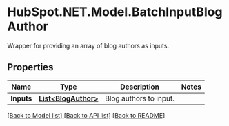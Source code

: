 # HubSpot.NET.Model.BatchInputBlogAuthor
Wrapper for providing an array of blog authors as inputs.

## Properties

Name | Type | Description | Notes
------------ | ------------- | ------------- | -------------
**Inputs** | [**List&lt;BlogAuthor&gt;**](BlogAuthor.md) | Blog authors to input. | 

[[Back to Model list]](../README.md#documentation-for-models) [[Back to API list]](../README.md#documentation-for-api-endpoints) [[Back to README]](../README.md)

